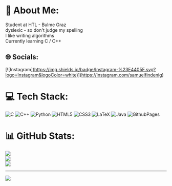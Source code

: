 
# 💫 About Me:
Student at HTL - Bulme Graz <br>
dyslexic - so don't judge my spelling <br>
I like writing algorithms<br>
Currently learning C / C++<br>


## 🌐 Socials:
[![Instagram][(https://img.shields.io/badge/Instagram-%23E4405F.svg?logo=Instagram&logoColor=white)](https://www.google.com/url?sa=i&url=https%3A%2F%2Fwww.northernsongmalamutes.ca%2Fcontact.html&psig=AOvVaw1bacWiyuyY9nYKJ-o13GTt&ust=1726766689260000&source=images&cd=vfe&opi=89978449&ved=0CBQQjRxqFwoTCKDxtraBzYgDFQAAAAAdAAAAABAT)](https://instagram.com/samuelfindenig) 

# 💻 Tech Stack:
![C](https://img.shields.io/badge/c-%2300599C.svg?style=for-the-badge&logo=c&logoColor=white) ![C++](https://img.shields.io/badge/c++-%2300599C.svg?style=for-the-badge&logo=c%2B%2B&logoColor=white) ![Python](https://img.shields.io/badge/python-3670A0?style=for-the-badge&logo=python&logoColor=ffdd54) ![HTML5](https://img.shields.io/badge/html5-%23E34F26.svg?style=for-the-badge&logo=html5&logoColor=white) ![CSS3](https://img.shields.io/badge/css3-%231572B6.svg?style=for-the-badge&logo=css3&logoColor=white) ![LaTeX](https://img.shields.io/badge/latex-%23008080.svg?style=for-the-badge&logo=latex&logoColor=white) ![Java](https://img.shields.io/badge/java-%23ED8B00.svg?style=for-the-badge&logo=openjdk&logoColor=white) ![GithubPages](https://img.shields.io/badge/github%20pages-121013?style=for-the-badge&logo=github&logoColor=white)
# 📊 GitHub Stats:
![](https://github-readme-stats.vercel.app/api?username=samuelfindenig&theme=date_night&hide_border=false&include_all_commits=true&count_private=true)<br/>
![](https://github-readme-streak-stats.herokuapp.com/?user=samuelfindenig&theme=date_night&hide_border=false)<br/>
![](https://github-readme-stats.vercel.app/api/top-langs/?username=samuelfindenig&theme=date_night&hide_border=false&include_all_commits=true&count_private=true&layout=compact)

---
[![](https://visitcount.itsvg.in/api?id=samuelfindenig&icon=0&color=0)](https://visitcount.itsvg.in)

<!-- Proudly created with GPRM ( https://gprm.itsvg.in ) -->
